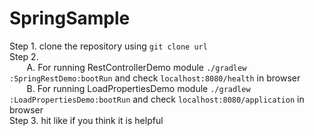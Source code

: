 # SpringSample
Step 1. clone the repository using `git clone url`<br>
Step 2. <br>
   &nbsp;&nbsp;&nbsp;&nbsp;&nbsp;&nbsp;  A. For running RestControllerDemo module `./gradlew :SpringRestDemo:bootRun` and check `localhost:8080/health` in browser <br>
    &nbsp;&nbsp;&nbsp;&nbsp;&nbsp;&nbsp; B. For running LoadPropertiesDemo module `./gradlew :LoadPropertiesDemo:bootRun` and check `localhost:8080/application` in browser <br>
 Step 3. hit like if you think it is helpful
